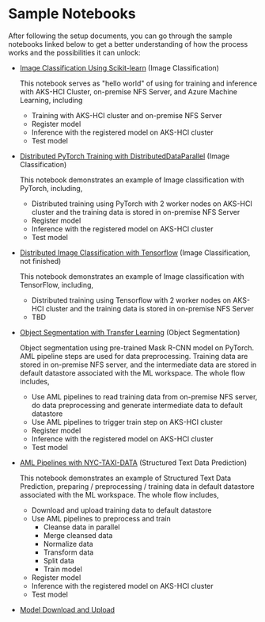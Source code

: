 # Sample Notebooks

After following the setup documents, you can go through the sample notebooks linked below to get a better understanding of how the process works and the possibilities it can unlock:

* [Image Classification Using Scikit-learn](mnist/MNIST_Training_with_AKS-HCI_Cluster_and_NFS.ipynb) (Image Classification)

  This notebook serves as "hello world" of using for training and inference with AKS-HCI Cluster, on-premise NFS Server, and Azure Machine Learning, including
  * Training with AKS-HCI cluster and on-premise NFS Server
  * Register model
  * Inference with the registered model on AKS-HCI cluster
  * Test model

* [Distributed PyTorch Training with DistributedDataParallel](distributed-cifar10/distributed-pytorch-cifar10.ipynb) (Image Classification)

  This notebook demonstrates an example of Image classification with PyTorch, including,
  * Distributed training using PyTorch with 2 worker nodes on AKS-HCI cluster and the training data is stored in on-premise NFS Server
  * Register model
  * Inference with the registered model on AKS-HCI cluster
  * Test model

* [Distributed Image Classification with Tensorflow](distributed-cifar10/distributed-tf2-cifar10.ipynb) (Image Classification, not finished)
  
  This notebook demonstrates an example of Image classification with TensorFlow, including,
  * Distributed training using Tensorflow with 2 worker nodes on AKS-HCI cluster and the training data is stored in on-premise NFS Server
  * TBD

* [Object Segmentation with Transfer Learning](object-segmentation-on-azure-stack/object_segmentation-akshci.ipynb) (Object Segmentation)
  
  Object segmentation using pre-trained Mask R-CNN model on PyTorch. AML pipeline steps are used for data preprocessing. Training data are stored in on-premise NFS server, and the intermediate data are stored in default datastore associated with the ML workspace. The whole flow includes,
  * Use AML pipelines to read training data from on-premise NFS server, do data preprocessing and generate intermediate data to default datastore
  * Use AML pipelines to trigger train step on AKS-HCI cluster
  * Register model
  * Inference with the registered model on AKS-HCI cluster
  * Test model 
  
* [AML Pipelines with NYC-TAXI-DATA](pipeline/nyc-taxi-data-regression-model-building.ipynb) (Structured Text Data Prediction)

  This notebook demonstrates an example of Structured Text Data Prediction, preparing / preprocessing / training data in default datastore associated with the ML workspace. The whole flow includes,
  * Download and upload training data to default datastore
  * Use AML pipelines to preprocess and train
    * Cleanse data in parallel
    * Merge cleansed data
    * Normalize data
    * Transform data
    * Split data
    * Train model
  * Register model
  * Inference with the registered model on AKS-HCI cluster
  * Test model 

* [Model Download and Upload](upload-download-model/AML-model-download-upload.ipynb)
